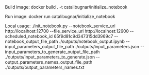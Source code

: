 Build image:
docker build . -t catalibugnar/initialize_notebook

Run image:
docker run catalibugnar/initialize_notebook

Local usage:
./init_notebook.py --notebook_service_url http://localhost:12700 --file_service_url http://localhost:12600 --scheduled_notebook_id 65f9d81c9d347315dd3969c7 --notebook_output_file_path ./outputs/notebook_output.ipynb --input_parameters_output_file_path ./outputs/input_parameters.json --input_parameters_to_generate_output_file_path ./outputs/input_parameters_to_generate.json --output_parameters_names_output_file_path ./outputs/output_parameters_names.txt